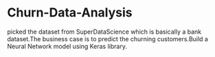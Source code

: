 # Churn-Data-Analysis

picked the dataset from SuperDataScience which is basically a bank dataset.The business case is to predict the churning customers.Build a Neural Network model using Keras library.
